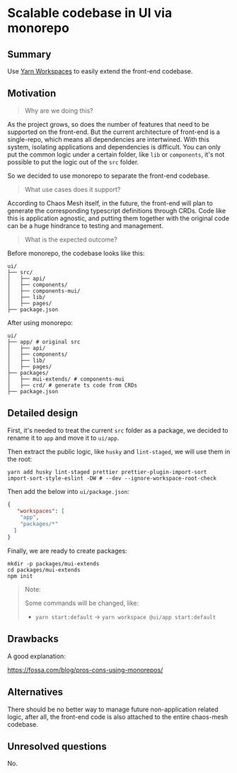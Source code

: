 # Scalable codebase in UI via monorepo

## Summary

Use [Yarn Workspaces](https://classic.yarnpkg.com/lang/en/docs/workspaces/)
to easily extend the front-end codebase.

## Motivation

> Why are we doing this?

As the project grows, so does the number of features that need to be supported
on the front-end. But the current architecture of front-end is a single-repo, which
means all dependencies are intertwined. With this system, isolating applications
and dependencies is difficult. You can only put the common logic under a certain
folder, like `lib` or `components`, it's not possible to put the logic out of the
`src` folder.

So we decided to use monorepo to separate the front-end codebase.

> What use cases does it support?

According to Chaos Mesh itself, in the future, the front-end will plan to generate
the corresponding typescript definitions through CRDs. Code like this is application
agnostic, and putting them together with the original code can be a huge hindrance
to testing and management.

> What is the expected outcome?

Before monorepo, the codebase looks like this:

```shell
ui/
├── src/
│   ├── api/
│   ├── components/
│   ├── components-mui/
│   ├── lib/
│   ├── pages/
├── package.json
```

After using monorepo:

```shell
ui/
├── app/ # original src
│   ├── api/
│   ├── components/
│   ├── lib/
│   ├── pages/
├── packages/
│   ├── mui-extends/ # components-mui
│   ├── crd/ # generate ts code from CRDs
├── package.json
```

## Detailed design

First, it's needed to treat the current `src` folder as a package, we decided to
rename it to `app` and move it to `ui/app`.

Then extract the public logic, like `husky` and `lint-staged`, we will use them
in the root:

```shell
yarn add husky lint-staged prettier prettier-plugin-import-sort import-sort-style-eslint -DW # --dev --ignore-workspace-root-check
```

Then add the below into `ui/package.json`:

```json
{
   "workspaces": [
    "app",
    "packages/*"
  ]
}
```

Finally, we are ready to create packages:

```shell
mkdir -p packages/mui-extends
cd packages/mui-extends
npm init
```

> Note:
>
> Some commands will be changed, like:
>
> - `yarn start:default` -> `yarn workspace @ui/app start:default`

## Drawbacks

A good explanation:

https://fossa.com/blog/pros-cons-using-monorepos/

## Alternatives

There should be no better way to manage future non-application related logic, after
all, the front-end code is also attached to the entire chaos-mesh codebase.

## Unresolved questions

No.

